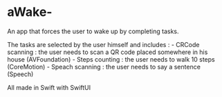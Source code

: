 # aWake-
An app that forces the user to wake up by completing tasks.

The tasks are selected by the user himself and includes : 
    - CRCode scanning : the user needs to scan a QR code placed somewhere in his house (AVFoundation)
    - Steps counting : the user needs to walk 10 steps (CoreMotion)
    - Speach scanning : the user needs to say a sentence (Speech)
        
All made in Swift with SwiftUI
